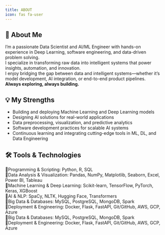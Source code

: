 ```yaml
---
title: ABOUT
icon: fas fa-user
---
```

<body>
    <div class="about-section">
      <h2>👋 About Me</h2>
      <p>
        I’m a passionate <span class="skill-label">Data Scientist</span> and <span class="skill-label">AI/ML Engineer</span> with hands-on experience in Deep Learning, software engineering, and data-driven problem solving.<br>
        I specialize in transforming raw data into intelligent systems that power insights, automation, and innovation.<br>
        I enjoy bridging the gap between data and intelligent systems—whether it’s model development, AI integration, or end-to-end product pipelines.<br>
        <b>Always exploring, always building.</b>
      </p>
    </div>
    <div class="about-section">
      <h2>💡 My Strengths</h2>
      <ul>
        <li>Building and deploying Machine Learning and Deep Learning models</li>
        <li>Designing AI solutions for real-world applications</li>
        <li>Data preprocessing, visualization, and predictive analytics</li>
        <li>Software development practices for scalable AI systems</li>
        <li>Continuous learning and integrating cutting-edge tools in ML, DL, and Data Engineering</li>
      </ul>
    </div>
    <div class="about-section">
      <h2>🛠️ Tools & Technologies</h2>
      <div class="skills-list">
        <div><span class="skill-icon">🔹</span><span class="skill-label">Programming & Scripting:</span> Python, R, SQL</div>
        <div><span class="skill-icon">🔹</span><span class="skill-label">Data Analysis & Visualization:</span> Pandas, NumPy, Matplotlib, Seaborn, Excel, Power BI, Tableau</div>
        <div><span class="skill-icon">🔹</span><span class="skill-label">Machine Learning & Deep Learning:</span> Scikit-learn, TensorFlow, PyTorch, Keras, XGBoost</div>
        <div><span class="skill-icon">🔹</span><span class="skill-label">AI & NLP:</span> SpaCy, NLTK, Hugging Face, Transformers</div>
        <div><span class="skill-icon">🔹</span><span class="skill-label">Big Data & Databases:</span> MySQL, PostgreSQL, MongoDB, Spark</div>
        <div><span class="skill-icon">🔹</span><span class="skill-label">Deployment & Engineering:</span> Docker, Flask, FastAPI, Git/GitHub, AWS, GCP, Azure</div>
      </div>
    </div>
  </div>
</body>
</html>
        <div><span class="skill-icon">🔹</span><span class="skill-label">Big Data & Databases:</span> MySQL, PostgreSQL, MongoDB, Spark</div>
        <div><span class="skill-icon">🔹</span><span class="skill-label">Deployment & Engineering:</span> Docker, Flask, FastAPI, Git/GitHub, AWS, GCP, Azure</div>
      </div>
    </div>
  </div>
</body>
</html>


